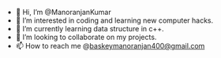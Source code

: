 - 👋 Hi, I’m @ManoranjanKumar
- 👀 I’m interested in coding and learning new computer hacks.
- 🌱 I’m currently learning data structure in c++.
- 💞️ I’m looking to collaborate on my projects.
- 📫 How to reach me @baskeymanoranjan400@gmail.com

<!---
ManoranjanKumar664/ManoranjanKumar664 is a ✨ special ✨ repository because its `README.md` (this file) appears on your GitHub profile.
You can click the Preview link to take a look at your changes.
--->
